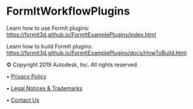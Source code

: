 # FormItWorkflowPlugins
Learn how to use FormIt plugins: https://formit3d.github.io/FormItExamplePlugins/index.html

Learn how to build FormIt plugins: https://formit3d.github.io/FormItExamplePlugins/docs/HowToBuild.html

© Copyright 2019 Autodesk, Inc. All rights reserved.

•	[Privacy Policy](http://usa.autodesk.com/privacy/)

•	[Legal Notices & Trademarks](http://www.autodesk.com/trademark)

•	[Contact Us](mailto:appsinfo@autodesk.com)
